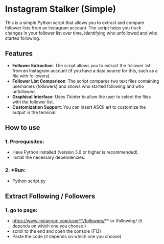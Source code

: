 # Instagram Stalker (Simple)

This is a simple Python script that allows you to extract and compare follower lists from an Instagram account. The script helps you track changes in your follower list over time, identifying who unfollowed and who started following.

## Features

- **Follower Extraction**: The script allows you to extract the follower list from an Instagram account (if you have a data source for this, such as a file with followers).
- **Follower List Comparison**: The script compares two text files containing usernames (followers) and shows who started following and who unfollowed.
- **Graphical Interface**: Uses Tkinter to allow the user to select the files with the follower list.
- **Customization Support**: You can insert ASCII art to customize the output in the terminal.

## How to use

### 1. **Prerequisites**:
- Have Python installed (version 3.6 or higher is recommended).
- Install the necessary dependencies.

### 2. ***Run:**
- Python script.py

## Extract Following / Followers

### 1. **go to page**:

- https://www.instagram.com/user**/followers/** or /following/ (it depends on which one you choose.)
- scroll to the end and open the console (F12)
- Paste the code (it depends on which one you choose)

  
